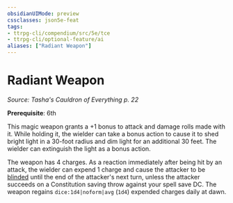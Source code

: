 ```yaml
---
obsidianUIMode: preview
cssclasses: json5e-feat
tags:
- ttrpg-cli/compendium/src/5e/tce
- ttrpg-cli/optional-feature/ai
aliases: ["Radiant Weapon"]
---
```

# Radiant Weapon
*Source: Tasha's Cauldron of Everything p. 22*  

**Prerequisite**: 6th

This magic weapon grants a +1 bonus to attack and damage rolls made with it. While holding it, the wielder can take a bonus action to cause it to shed bright light in a 30-foot radius and dim light for an additional 30 feet. The wielder can extinguish the light as a bonus action.

The weapon has 4 charges. As a reaction immediately after being hit by an attack, the wielder can expend 1 charge and cause the attacker to be [blinded](3-Compendium/rules/conditions.md#Blinded) until the end of the attacker's next turn, unless the attacker succeeds on a Constitution saving throw against your spell save DC. The weapon regains `dice:1d4|noform|avg` (`1d4`) expended charges daily at dawn.